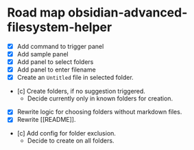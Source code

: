 # Road map obsidian-advanced-filesystem-helper

* [x] Add command to trigger panel
* [x] Add sample panel
* [x] Add panel to select folders
* [x] Add panel to enter filename
* [x] Create an `Untitled` file in selected folder.
* [c] Create folders, if no suggestion triggered.
  - Decide currently only in known folders for creation.
* [x] Rewrite logic for choosing folders without markdown files.
* [x] Rewrite [[README]].
* [c] Add config for folder exclusion.
  - Decide to create on all folders.

